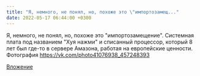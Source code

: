 ```yaml
---
title: "Я, немного, не понял, но, похоже это \"импортозамещ..."
date: 2022-05-17 06:44:00 +0300
---
```


Я, немного, не понял, но, похоже это "импортозамещение". Системная плата под названием "Хуя нажми" и списанный процессор, который 8 лет был где-то в сервере Амазона, работая на европейские ценности.
Фотография
https://vk.com/photo41076938_457248393

[Вложение](https://vk.com/photo41076938_457248393)
